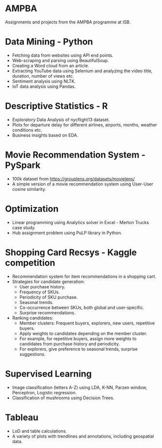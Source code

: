# AMPBA
Assignments and projects from the AMPBA programme at ISB.

# Data Mining - Python
* Fetching data from websites using API end points.
* Web-scraping and parsing using BeautifulSoup.
* Creating a Word cloud from an article.
* Extracting YouTube data using Selenium and analyzing the video title, duration, number of views etc.
* Sentiment analysis using NLTK.
* IoT data analysis using Pandas.

# Descriptive Statistics - R
* Exploratory Data Analysis of nycflight13 dataset.
* Plots for departure delay for different airlines, airports, months, weather conditions etc.
* Business insights based on EDA.

# Movie Recommendation System - PySpark
* 100k dataset from https://grouplens.org/datasets/movielens/
* A simple version of a movie recommendation system using User-User cosine similarity.

# Optimization
* Linear programming using Analytics solver in Excel - Merton Trucks case study.
* Hub assignment problem using PuLP library in Python.

# Shopping Card Recsys - Kaggle competition
* Recommendation system for item recommendations in a shopping cart.
* Strategies for candidate generation:
  * User purchase history.
  * Frequency of SKUs.
  * Periodicity of SKU purchase.
  * Seasonal trends.
  * Co-occurrence between SKUs, both global and user-specific.
  * Surprise recommendations.
* Ranking candidates:
  * Member clusters: Frequent buyers, explorers, new users, repetitive buyers.
  * Apply weights to candidates depending on the member cluster.
  * For example, for repetitive buyers, assign more weights to candidates from purchase history and periodicity.
  * For explorers, give preference to seasonal trends, surprise suggestions. 

# Supervised Learning
* Image classification (letters A-Z) using LDA, K-NN, Parzen window, Perceptron, Logistic regression.
* Classification of mushrooms using Decision Trees.
  
# Tableau
* LoD and table calculations.
* A variety of plots with trendlines and annotations, including geospatial data. 

